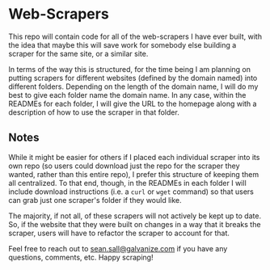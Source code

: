 # Web-Scrapers

This repo will contain code for all of the web-scrapers I have ever built, 
with the idea that maybe this will save work for somebody else building a 
scraper for the same site, or a similar site. 

In terms of the way this is structured, for the time being I am planning on 
putting scrapers for different websites (defined by the domain named) into 
different folders. Depending on the length of the domain name, I will do my 
best to give each folder name the domain name. In any case, within the READMEs
for each folder, I will give the URL to the homepage along with a description
of how to use the scraper in that folder.  

## Notes

While it might be easier for others if I placed each individual scraper into 
its own repo (so users could download just the repo for the scraper they wanted, 
rather than this entire repo), I prefer this structure of keeping them all 
centralized. To that end, though, in the READMEs in each folder I will include
download instructions (i.e. a `curl` or `wget` command) so that users can 
grab just one scraper's folder if they would like. 

The majority, if not all, of these scrapers will not actively be kept up to 
date. So, if the website that they were built on changes in a way that it 
breaks the scraper, users will have to refactor the scraper to account for 
that. 

Feel free to reach out to sean.sall@galvanize.com if you have any questions, 
comments, etc. Happy scraping! 
 

